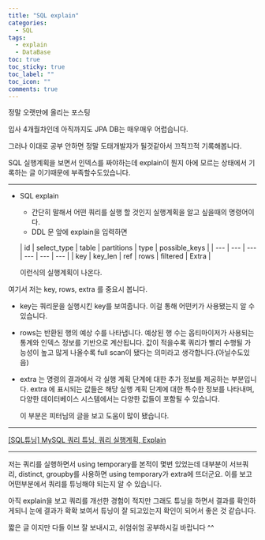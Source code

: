 ```yaml
---
title: "SQL explain"
categories:
  - SQL
tags:
  - explain
  - DataBase
toc: true
toc_sticky: true
toc_label: ""
toc_icon: ""
comments: true
---
```


정말 오랫만에 올리는 포스팅

입사 4개월차인데 아직까지도 JPA DB는 매우매우 어렵습니다.

그러나 이대로 공부 안하면 정말 도태개발자가 될것같아서 끄적끄적 기록해봅니다.

SQL 실행계획을 보면서 인덱스를 짜야하는데 explain이 뭔지 아에 모르는 상태에서 기록하는 글 이기때문에 부족할수도있습니다.

---

- SQL explain
    - 간단히 말해서 어떤 쿼리를 실행 할 것인지 실행계획을 알고 싶을때의 명령어이다.
    - DDL 문 앞에 explain을 입력하면

  | id | select_type | table | partitions | type | possible_keys |
          | --- | --- | --- | --- | --- | --- |
  | key | key_len | ref | rows | filtered | Extra |

  이런식의 실행계획이 나온다.

여기서 저는 key, rows, extra 를 중요시 봅니다.

- key는 쿼리문을 실행시킨 key를 보여줍니다. 이걸 통해 어떤키가 사용됐는지 알 수 있습니다.
- rows는 반환된 행의 예상 수를 나타냅니다. 예상된 행 수는 옵티마이저가 사용되는 통계와 인덱스 정보를 기반으로 계산됩니다. 값이 적을수록 쿼리가 빨리 수행될 가능성이 높고 많게 나올수록 full scan이
  됐다는 의미라고 생각합니다.(아닐수도있음)
- extra 는 명령의 결과에서 각 실행 계획 단계에 대한 추가 정보를 제공하는 부분입니다. extra 에 표시되는 값들은 해당 실행 계획 단계에 대한 특수한 정보를 나타내며, 다양한 데이터베이스 시스템에서는
  다양한 값들이 포함될 수 있습니다.

  이 부분은 피터님의 글을 보고 도움이 많이 됐습니다.<br>

---
[[SQL튜닝] MySQL 쿼리 튜닝, 쿼리 실행계획, Explain](https://peterica.tistory.com/417)
<br>

---
저는 쿼리를 실행하면서 using temporary를 본적이 몇번 있었는데 대부분이 서브쿼리, distinct, groupby를 사용하면 using temporary가 extra에 뜨더군요. 이를 보고
어떤부분에서 쿼리를 튜닝해야 되는지 알 수 있습니다.

아직 explain을 보고 쿼리를 개선한 경험이 적지만 그래도 튜닝을 하면서 결과를 확인하게되니 눈에 결과가 확확 보여서 튜닝이 잘 되고있는지 확인이 되어서 좋은 것 같습니다.

짧은 글 이지만 다들 이브 잘 보내시고, 쉬엄쉬엄 공부하시길 바랍니다 ^^
